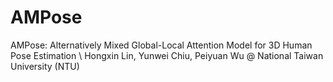 # AMPose
AMPose: Alternatively Mixed Global-Local Attention Model for 3D Human Pose Estimation \\
Hongxin Lin, Yunwei Chiu, Peiyuan Wu @ National Taiwan University (NTU)

